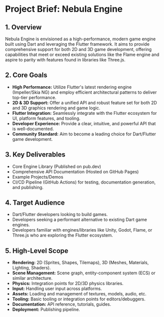 # Project Brief: Nebula Engine

## 1. Overview

Nebula Engine is envisioned as a high-performance, modern game engine built using Dart and leveraging the Flutter framework. It aims to provide comprehensive support for both 2D and 3D game development, offering capabilities that meet or exceed existing solutions like the Flame engine and aspire to parity with features found in libraries like Three.js.

## 2. Core Goals

*   **High Performance:** Utilize Flutter's latest rendering engine (Impeller/Skia NG) and employ efficient architectural patterns to deliver top-tier performance.
*   **2D & 3D Support:** Offer a unified API and robust feature set for both 2D and 3D graphics rendering and game logic.
*   **Flutter Integration:** Seamlessly integrate with the Flutter ecosystem for UI, platform features, and tooling.
*   **Developer Experience:** Provide a clear, intuitive, and powerful API that is well-documented.
*   **Community Standard:** Aim to become a leading choice for Dart/Flutter game development.

## 3. Key Deliverables

*   Core Engine Library (Published on pub.dev)
*   Comprehensive API Documentation (Hosted on GitHub Pages)
*   Example Projects/Demos
*   CI/CD Pipeline (GitHub Actions) for testing, documentation generation, and publishing.

## 4. Target Audience

*   Dart/Flutter developers looking to build games.
*   Developers seeking a performant alternative to existing Dart game engines.
*   Developers familiar with engines/libraries like Unity, Godot, Flame, or Three.js who are exploring the Flutter ecosystem.

## 5. High-Level Scope

*   **Rendering:** 2D (Sprites, Shapes, Tilemaps), 3D (Meshes, Materials, Lighting, Shaders).
*   **Scene Management:** Scene graph, entity-component system (ECS) or similar architecture.
*   **Physics:** Integration points for 2D/3D physics libraries.
*   **Input:** Handling user input across platforms.
*   **Assets:** Loading and management of textures, models, audio, etc.
*   **Tooling:** Basic tooling or integration points for editors/debuggers.
*   **Documentation:** API reference, tutorials, guides.
*   **Deployment:** Publishing pipeline.
